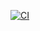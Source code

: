 [![CI](https://github.com/rugggger/actions/actions/workflows/simple.yml/badge.svg)](https://github.com/rugggger/actions/actions/workflows/simple.yml)
